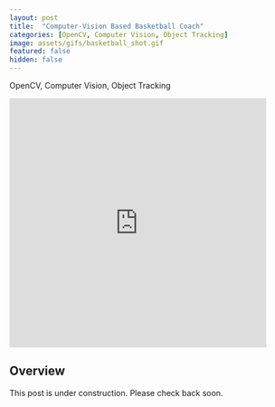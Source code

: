 ```yaml
---
layout: post
title:  "Computer-Vision Based Basketball Coach"
categories: [OpenCV, Computer Vision, Object Tracking]
image: assets/gifs/basketball_shot.gif
featured: false
hidden: false
---
```


OpenCV, Computer Vision, Object Tracking

<iframe width="90%" height="441" src="https://www.youtube.com/embed/BmOKpM328VM?si=dukGuZQLScfjRu7a" title="YouTube video player" frameborder="0" allow="accelerometer; autoplay; clipboard-write; encrypted-media; gyroscope; picture-in-picture; web-share" referrerpolicy="strict-origin-when-cross-origin" allowfullscreen></iframe>

## Overview

This post is under construction. Please check back soon.